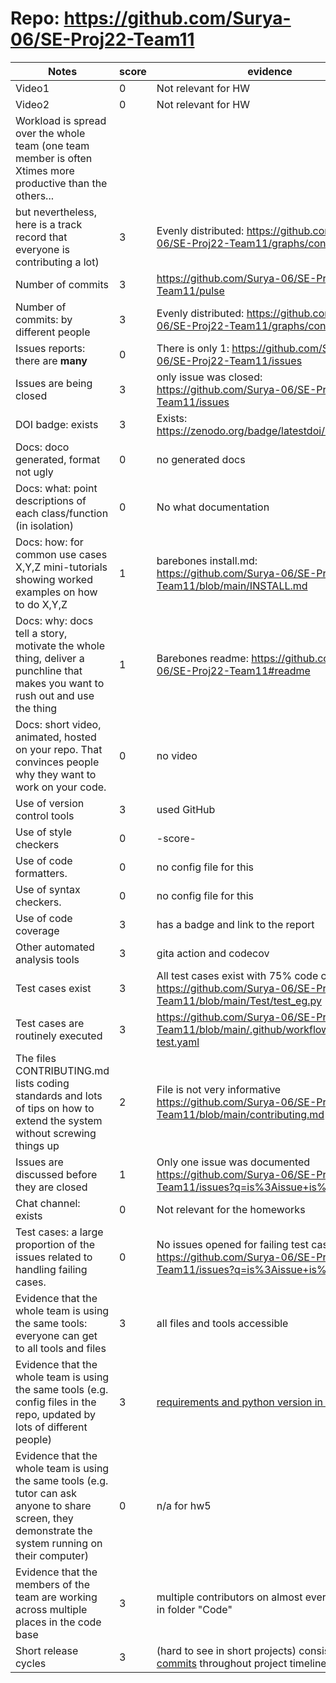# Repo: https://github.com/Surya-06/SE-Proj22-Team11

| Notes                                                        | score | evidence                                                     |
| ------------------------------------------------------------ | ----- | ------------------------------------------------------------ |
| Video1                                                       | 0     | Not relevant for HW                                          |
| Video2                                                       | 0     | Not relevant for HW                                          |
| Workload is spread over the whole team (one team member is often Xtimes more productive than the others... |       |                                                              |
| but nevertheless, here is a track record that everyone is contributing a lot) | 3     | Evenly distributed: https://github.com/Surya-06/SE-Proj22-Team11/graphs/contributors |
| Number of commits                                            | 3     | https://github.com/Surya-06/SE-Proj22-Team11/pulse           |
| Number of commits: by different people                       | 3     | Evenly distributed: https://github.com/Surya-06/SE-Proj22-Team11/graphs/contributors |
| Issues reports: there are **many**                           | 0     | There is only 1: https://github.com/Surya-06/SE-Proj22-Team11/issues |
| Issues are being closed                                      | 3     | only issue was closed: https://github.com/Surya-06/SE-Proj22-Team11/issues |
| DOI badge: exists                                            | 3     | Exists: https://zenodo.org/badge/latestdoi/527815538         |
| Docs: doco generated, format not ugly                        | 0     | no generated docs                                            |
| Docs: what: point descriptions of each class/function (in isolation) | 0     | No what documentation                                        |
| Docs: how: for common use cases X,Y,Z mini-tutorials showing worked examples on how to do X,Y,Z | 1     | barebones install.md: https://github.com/Surya-06/SE-Proj22-Team11/blob/main/INSTALL.md |
| Docs: why: docs tell a story, motivate the whole thing, deliver a punchline that makes you want to rush out and use the thing | 1     | Barebones readme: https://github.com/Surya-06/SE-Proj22-Team11#readme |
| Docs: short video, animated, hosted on your repo. That convinces people why they want to work on your code. | 0     | no video                                                     |
| Use of version control tools                                 | 3     | used GitHub                                                  |
| Use of style checkers                                        | 0     | -score-                                                      |
| Use of code formatters.                                      | 0     | no config file for this                                      |
| Use of syntax checkers.                                      | 0     | no config file for this                                      |
| Use of code coverage                                         | 3     | has a badge and link to the report                           |
| Other automated analysis tools                               | 3     | gita action and codecov                                      |
| Test cases exist                                             | 3     | All test cases exist with 75% code coverage https://github.com/Surya-06/SE-Proj22-Team11/blob/main/Test/test_eg.py |
| Test cases are routinely executed                            | 3     | https://github.com/Surya-06/SE-Proj22-Team11/blob/main/.github/workflows/build-test.yaml |
| The files CONTRIBUTING.md lists coding standards and lots of tips on how to extend the system without screwing things up | 2     | File is not very informative https://github.com/Surya-06/SE-Proj22-Team11/blob/main/contributing.md |
| Issues are discussed before they are closed                  | 1     | Only one issue was documented https://github.com/Surya-06/SE-Proj22-Team11/issues?q=is%3Aissue+is%3Aclosed |
| Chat channel: exists                                         | 0     | Not relevant for the homeworks                               |
| Test cases: a large proportion of the issues related to handling failing cases. | 0     | No issues opened for failing test cases https://github.com/Surya-06/SE-Proj22-Team11/issues?q=is%3Aissue+is%3Aclosed |
| Evidence that the whole team is using the same tools: everyone can get to all tools and files | 3     | all files and tools accessible                               |
| Evidence that the whole team is using the same tools (e.g. config files in the repo, updated by lots of different people) | 3     | [requirements and python version in repo](https://github.com/Surya-06/SE-Proj22-Team11/blob/main/requirements.txt) |
| Evidence that the whole team is using the same tools (e.g. tutor can ask anyone to share screen, they demonstrate the system running on their computer) | 0     | n/a for hw5                                                  |
| Evidence that the members of the team are working across multiple places in the code base | 3     | multiple contributors on almost every code file in folder "Code" |
| Short release cycles                                         | 3     | (hard to see in short projects) consistent [commits](https://github.com/Surya-06/SE-Proj22-Team11/graphs/contributors) throughout project timeline |
